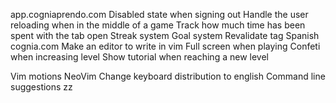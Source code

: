 <!-- markdownlint-disable-file -->
app.cogniaprendo.com
Disabled state when signing out
Handle the user reloading when in the middle of a game
Track how much time has been spent with the tab open
Streak system
Goal system
Revalidate tag
Spanish
cognia.com
Make an editor to write in vim
Full screen when playing
Confeti when increasing level
Show tutorial when reaching a new level




Vim motions
NeoVim
Change keyboard distribution to english
Command line suggestions
<C-d>zz